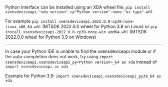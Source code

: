 Python interface can be installed using an XDA wheel file:
`pip install xsensdeviceapi-"xda version"-cp"Python version"-none-"os type".whl`

For example
`pip install xsensdeviceapi-2022.0.0-cp39-none-linux_x86_64.whl`
(MTSDK 2022.0.0 wheel for Python 3.9 on Linux)
or
`pip install xsensdeviceapi-2022.0.0-cp39-none-win_amd64.whl`
(MTSDK 2022.0.0 wheel for Python 3.9 on Windows)

------------------------------------------------------------------------------------

In case your Python IDE is unable to find the xsensdeviceapi module or if the
auto-completion does not work, try using
`import xsensdeviceapi.xsensdeviceapi_py<Python version>_64 as xda`
instead of
`import xsensdeviceapi as xda`

Example for Python 3.9:
`import xsensdeviceapi.xsensdeviceapi_py39_64 as xda`
